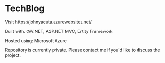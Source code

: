 # TechBlog
Visit https://johnyacuta.azurewebsites.net/

Built with: C#/.NET, ASP.NET MVC, Entity Framework

Hosted using: Microsoft Azure

Repository is currently private. Please contact me if you'd like to discuss the project. 

